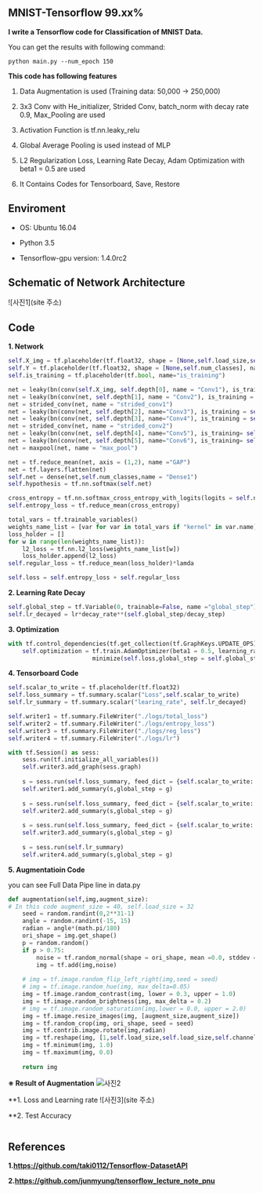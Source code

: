 ## MNIST-Tensorflow 99.xx%

**I write a Tensorflow code for Classification of MNIST Data.**

You can get the results with following command:
```
python main.py --num_epoch 150
```

**This code has following features**

1. Data Augmentation is used (Training data: 50,000 -> 250,000)

2. 3x3 Conv with He_initializer, Strided Conv, batch_norm with decay rate 0.9, Max_Pooling are used

3. Activation Function is tf.nn.leaky_relu

4. Global Average Pooling is used instead of MLP

5. L2 Regularization Loss, Learning Rate Decay, Adam Optimization with beta1 = 0.5 are used

6. It Contains Codes for Tensorboard, Save, Restore 


## Enviroment
- OS: Ubuntu 16.04

- Python 3.5

- Tensorflow-gpu version:  1.4.0rc2

## Schematic of Network Architecture

![사진1](site 주소)

## Code

**1. Network**
```python
self.X_img = tf.placeholder(tf.float32, shape = [None,self.load_size,self.load_size,self.channels], name = "Input_IMG")
self.Y = tf.placeholder(tf.float32, shape = [None,self.num_classes], name = "Label")
self.is_training = tf.placeholder(tf.bool, name="is_training")

net = leaky(bn(conv(self.X_img, self.depth[0], name = "Conv1"), is_training = self.is_training, name = "bn1"))
net = leaky(bn(conv(net, self.depth[1], name = "Conv2"), is_training = self.is_training, name="bn2"))
net = strided_conv(net, name = "strided_conv1")
net = leaky(bn(conv(net, self.depth[2], name="Conv3"), is_training = self.is_training, name = "bn3"))
net = leaky(bn(conv(net, self.depth[3], name="Conv4"), is_training = self.is_training, name="bn4"))
net = strided_conv(net, name = "strided_conv2")
net = leaky(bn(conv(net, self.depth[4], name="Conv5"), is_training= self.is_training, name = "bn5"))
net = leaky(bn(conv(net, self.depth[5], name="Conv6"), is_training= self.is_training, name = "bn6"))
net = maxpool(net, name = "max_pool")

net = tf.reduce_mean(net, axis = (1,2), name ="GAP")
net = tf.layers.flatten(net)
self.net = dense(net,self.num_classes,name = "Dense1")
self.hypothesis = tf.nn.softmax(self.net)

cross_entropy = tf.nn.softmax_cross_entropy_with_logits(logits = self.net, labels = self.Y)
self.entropy_loss = tf.reduce_mean(cross_entropy)

total_vars = tf.trainable_variables()
weights_name_list = [var for var in total_vars if "kernel" in var.name]
loss_holder = []
for w in range(len(weights_name_list)):
    l2_loss = tf.nn.l2_loss(weights_name_list[w])
    loss_holder.append(l2_loss)
self.regular_loss = tf.reduce_mean(loss_holder)*lamda

self.loss = self.entropy_loss + self.regular_loss
```

**2. Learning Rate Decay**
```python
self.global_step = tf.Variable(0, trainable=False, name ="global_step")
self.lr_decayed = lr*decay_rate**(self.global_step/decay_step)
```

**3. Optimization**
```python
with tf.control_dependencies(tf.get_collection(tf.GraphKeys.UPDATE_OPS)):
    self.optimization = tf.train.AdamOptimizer(beta1 = 0.5, learning_rate = self.lr_decayed).\
                        minimize(self.loss,global_step = self.global_step)
```

**4. Tensorboard Code**
```python
self.scalar_to_write = tf.placeholder(tf.float32)
self.loss_summary = tf.summary.scalar("Loss",self.scalar_to_write)
self.lr_summary = tf.summary.scalar("learing_rate", self.lr_decayed)

self.writer1 = tf.summary.FileWriter("./logs/total_loss")
self.writer2 = tf.summary.FileWriter("./logs/entropy_loss")
self.writer3 = tf.summary.FileWriter("./logs/reg_loss")
self.writer4 = tf.summary.FileWriter("./logs/lr")

with tf.Session() as sess:
    sess.run(tf.initialize_all_variables())
    self.writer3.add_graph(sess.graph)
    
    s = sess.run(self.loss_summary, feed_dict = {self.scalar_to_write: loss_total})
    self.writer1.add_summary(s,global_step = g)
    
    s = sess.run(self.loss_summary, feed_dict = {self.scalar_to_write: loss_entro})
    self.writer2.add_summary(s,global_step = g)
    
    s = sess.run(self.loss_summary, feed_dict = {self.scalar_to_write: loss_reg})
    self.writer3.add_summary(s,global_step = g)
    
    s = sess.run(self.lr_summary)
    self.writer4.add_summary(s,global_step = g)
```

**5. Augmentatioin Code**

you can see Full Data Pipe line in data.py
```python
def augmentation(self,img,augment_size):
# In this code augment_size = 40, self.load_size = 32
    seed = random.randint(0,2**31-1)
    angle = random.randint(-15, 15)
    radian = angle*(math.pi/180)
    ori_shape = img.get_shape()
    p = random.random()
    if p > 0.75:
        noise = tf.random_normal(shape = ori_shape, mean =0.0, stddev = 0.2, dtype = tf.float32)
        img = tf.add(img,noise)
        
    # img = tf.image.random_flip_left_right(img,seed = seed)
    # img = tf.image.random_hue(img, max_delta=0.05)
    img = tf.image.random_contrast(img, lower = 0.3, upper = 1.0)
    img = tf.image.random_brightness(img, max_delta = 0.2)
    # img = tf.image.random_saturation(img,lower = 0.0, upper = 2.0)
    img = tf.image.resize_images(img, [augment_size,augment_size])
    img = tf.random_crop(img, ori_shape, seed = seed)
    img = tf.contrib.image.rotate(img,radian)
    img = tf.reshape(img, [1,self.load_size,self.load_size,self.channels])
    img = tf.minimum(img, 1.0)
    img = tf.maximum(img, 0.0)
    
    return img
```
**※ Result of Augmentation**
![사진2](https://github.com/MINGUKKANG/MNIST-Tensorflow-Code/blob/master/img/Augmentation.png)

**1. Loss and Learning rate
![사진3](site 주소)

**2. Test Accuracy
```

```

## References
**1.https://github.com/taki0112/Tensorflow-DatasetAPI**

**2.https://github.com/junmyung/tensorflow_lecture_note_pnu**

